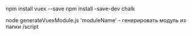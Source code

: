 

npm install vuex --save
npm install -save-dev chalk

node generateVuexModule.js 'moduleName' - генерировать модуль из папки /script
